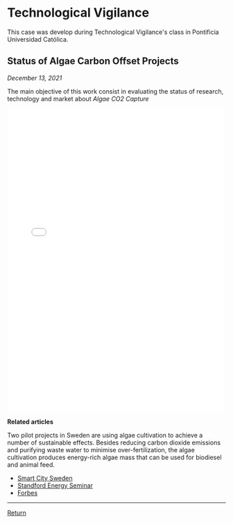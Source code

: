 # Technological Vigilance

This case was develop during Technological Vigilance's class in Pontificia Universidad Católica.

## Status of Algae Carbon Offset Projects 
_December 13, 2021_

The main objective of this work consist in evaluating the status of research, technology and market about *Algae CO2 Capture* 

<embed src="../assets/documents/AlgaeCarbonCapture.pdf" width="500" height="700">


**Related articles** 

Two pilot projects in Sweden are using algae cultivation to achieve a number of sustainable effects. Besides reducing carbon dioxide emissions and purifying waste water to minimise over-fertilization, the algae cultivation produces energy-rich algae mass that can be used for biodiesel and animal feed. 

* [Smart City Sweden](https://smartcitysweden.com/best-practice/300/algae-projects-reduction-of-co2-and-production-of-biomass-is-climate-win-win/)
* [Standford Energy Seminar](https://youtu.be/64clWE7AfLg)
* [Forbes](https://www.forbes.com/sites/jeffmcmahon/2019/05/28/algae-single-celled-savior-of-the-climate-crisis/?sh=77ec9a2b55df)

------
[Return](../projects.html)
